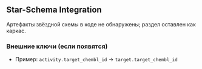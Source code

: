 ## Star-Schema Integration

Артефакты звёздной схемы в коде не обнаружены; раздел оставлен как каркас.

### Внешние ключи (если появятся)
- Пример: `activity.target_chembl_id` → `target.target_chembl_id`

